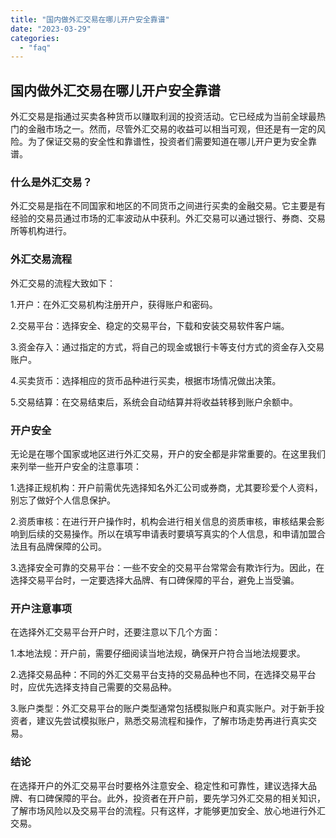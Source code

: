 ```yaml
---
title: "国内做外汇交易在哪儿开户安全靠谱"
date: "2023-03-29"
categories: 
  - "faq"
---
```


## 国内做外汇交易在哪儿开户安全靠谱

外汇交易是指通过买卖各种货币以赚取利润的投资活动。它已经成为当前全球最热门的金融市场之一。然而，尽管外汇交易的收益可以相当可观，但还是有一定的风险。为了保证交易的安全性和靠谱性，投资者们需要知道在哪儿开户更为安全靠谱。

### 什么是外汇交易？

外汇交易是指在不同国家和地区的不同货币之间进行买卖的金融交易。它主要是有经验的交易员通过市场的汇率波动从中获利。外汇交易可以通过银行、券商、交易所等机构进行。

### 外汇交易流程

外汇交易的流程大致如下：

1.开户：在外汇交易机构注册开户，获得账户和密码。

2.交易平台：选择安全、稳定的交易平台，下载和安装交易软件客户端。

3.资金存入：通过指定的方式，将自己的现金或银行卡等支付方式的资金存入交易账户。

4.买卖货币：选择相应的货币品种进行买卖，根据市场情况做出决策。

5.交易结算：在交易结束后，系统会自动结算并将收益转移到账户余额中。

### 开户安全

无论是在哪个国家或地区进行外汇交易，开户的安全都是非常重要的。在这里我们来列举一些开户安全的注意事项：

1.选择正规机构：开户前需优先选择知名外汇公司或券商，尤其要珍爱个人资料，别忘了做好个人信息保护。

2.资质审核：在进行开户操作时，机构会进行相关信息的资质审核，审核结果会影响到后续的交易操作。所以在填写申请表时要填写真实的个人信息，和申请加盟合法且有品牌保障的公司。

3.选择安全可靠的交易平台：一些不安全的交易平台常常会有欺诈行为。因此，在选择交易平台时，一定要选择大品牌、有口碑保障的平台，避免上当受骗。

### 开户注意事项

在选择外汇交易平台开户时，还要注意以下几个方面：

1.本地法规：开户前，需要仔细阅读当地法规，确保开户符合当地法规要求。

2.选择交易品种：不同的外汇交易平台支持的交易品种也不同，在选择交易平台时，应优先选择支持自己需要的交易品种。

3.账户类型：外汇交易平台的账户类型通常包括模拟账户和真实账户。对于新手投资者，建议先尝试模拟账户，熟悉交易流程和操作，了解市场走势再进行真实交易。

### 结论

在选择开户的外汇交易平台时要格外注意安全、稳定性和可靠性，建议选择大品牌、有口碑保障的平台。此外，投资者在开户前，要先学习外汇交易的相关知识，了解市场风险以及交易平台的流程。只有这样，才能够更加安全、放心地进行外汇交易。
